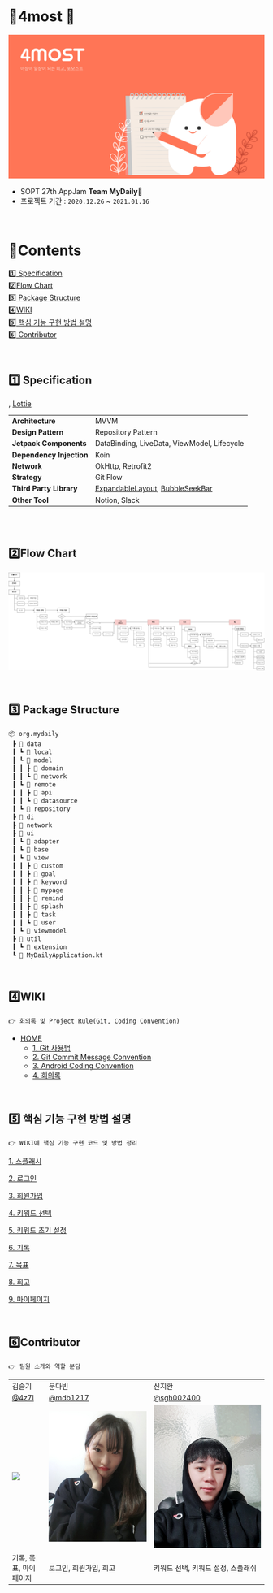 # ​🧡​4most 🧡

![img](/wiki/app_description.png)


- SOPT 27th AppJam **Team MyDaily**​:seedling:
- 프로젝트 기간 : `2020.12.26` ~ `2021.01.16`


<br>

# :green_book:​Contents

[:one:​ Specification](#one-specification)<br>
[:two:​ Flow Chart](#two-flow-chart)<br>
[:three:​ Package Structure](#three-package-structure)<br>
[:four:​ WIKI](#four-wiki)<br>
[:five:​ 핵심 기능 구현 방법 설명](#five-핵심-기능-구현-방법-설명)<br>
[:six:​ Contributor](#six-contributor)<br>




<br>

## ​:one:​ Specification

<table class="tg">
<tbody>
  <tr>
    <td><b>Architecture</b></td>
    <td>MVVM</td>
  </tr>
<tr>
    <td><b>Design Pattern</b></td>
<td>Repository Pattern</td>
</tr>
<tr>
    <td><b>Jetpack Components</b></td>
<td>DataBinding, LiveData, ViewModel, Lifecycle</td>
</tr>
<tr>
    <td><b>Dependency Injection</b></td>
<td>Koin</td>
</tr>
<tr>
    <td><b>Network</b></td>
<td>OkHttp, Retrofit2</td>
</tr>
<tr>
    <td><b>Strategy</b></td>
<td>Git Flow</td>
</tr>

<tr>
    <td><b>Third Party Library</b></td>
<td><a href="https://github.com/skydoves/ExpandableLayout">ExpandableLayout</a>,
 <a href="https://github.com/woxingxiao/BubbleSeekBar">BubbleSeekBar</a></td>,
  <a href="https://github.com/airbnb/lottie-android">Lottie</a></td>

</tr>
<tr>
    <td><b>Other Tool</b></td>
<td>Notion, Slack</td>
</tr>
</tbody>
</table>

<br>

<br>

## :two:​ Flow Chart

![img](/wiki/image/210104_flowchart.png)



<br>

## :three:​ Package Structure

```
📦 org.mydaily
 ┣ 📂 data
 ┃ ┗ 📂 local
 ┃ ┗ 📂 model
 ┃ ┃ ┣ 📂 domain
 ┃ ┃ ┗ 📂 network
 ┃ ┗ 📂 remote
 ┃ ┃ ┣ 📂 api
 ┃ ┃ ┗ 📂 datasource
 ┃ ┗ 📂 repository
 ┣ 📂 di
 ┣ 📂 network
 ┣ 📂 ui
 ┃ ┗ 📂 adapter
 ┃ ┗ 📂 base
 ┃ ┗ 📂 view
 ┃ ┃ ┣ 📂 custom
 ┃ ┃ ┣ 📂 goal
 ┃ ┃ ┣ 📂 keyword
 ┃ ┃ ┣ 📂 mypage
 ┃ ┃ ┣ 📂 remind
 ┃ ┃ ┣ 📂 splash
 ┃ ┃ ┣ 📂 task
 ┃ ┃ ┗ 📂 user
 ┃ ┗ 📂 viewmodel
 ┣ 📂 util
 ┃ ┗ 📂 extension
 ┗ 📜 MyDailyApplication.kt
```



<br>

## :four:​ WIKI

```
👉 회의록 및 Project Rule(Git, Coding Convention)
```
- [HOME](https://github.com/TeamMyDaily/4most-Android/wiki)
  - [1. Git 사용법](https://github.com/TeamMyDaily/4most-Android/wiki/1.-Git-%EC%82%AC%EC%9A%A9%EB%B2%95)
  - [2. Git Commit Message Convention](https://github.com/TeamMyDaily/4most-Android/wiki/2.-Git-Commit-Message-Convention)
  - [3. Android Coding Convention](https://github.com/TeamMyDaily/4most-Android/wiki/3.-Android-Coding-Convention)
  - [4. 회의록](https://github.com/TeamMyDaily/4most-Android/wiki/4.-%ED%9A%8C%EC%9D%98%EB%A1%9D)




<br>

## :five:​ 핵심 기능 구현 방법 설명

```
👉 WIKI에 핵심 기능 구현 코드 및 방법 정리
```

[1. 스플래시](https://github.com/TeamMyDaily/4most-Android/wiki/5.1.-%EC%8A%A4%ED%94%8C%EB%9E%98%EC%8B%9C)

[2. 로그인](https://github.com/TeamMyDaily/4most-Android/wiki/5.2.-%EB%A1%9C%EA%B7%B8%EC%9D%B8)

[3. 회원가입](https://github.com/TeamMyDaily/4most-Android/wiki/5.3.-%ED%9A%8C%EC%9B%90%EA%B0%80%EC%9E%85)

[4. 키워드 선택](https://github.com/TeamMyDaily/4most-Android/wiki/5.4.-%ED%82%A4%EC%9B%8C%EB%93%9C-%EC%84%A0%ED%83%9D)

[5. 키워드 초기 설정](https://github.com/TeamMyDaily/4most-Android/wiki/5.5.-%ED%82%A4%EC%9B%8C%EB%93%9C-%EC%B4%88%EA%B8%B0-%EC%84%A4%EC%A0%95)

[6. 기록](https://github.com/TeamMyDaily/4most-Android/wiki/5.6.-%EA%B8%B0%EB%A1%9D)

[7. 목표](https://github.com/TeamMyDaily/4most-Android/wiki/5.7.-%EB%AA%A9%ED%91%9C)

[8. 회고](https://github.com/TeamMyDaily/4most-Android/wiki/5.8.-%ED%9A%8C%EA%B3%A0)

[9. 마이페이지](https://github.com/TeamMyDaily/4most-Android/wiki/5.9.-%EB%A7%88%EC%9D%B4%ED%8E%98%EC%9D%B4%EC%A7%80)




<br>

## :six:​ Contributor

```
👉 팀원 소개와 역할 분담
```

<table class="tg">
<tbody>
    <tr>
        <td>김슬기</td>
        <td>문다빈</td>
        <td>신지환</td>
    </tr>
    <tr>
        <td><a href="https://github.com/4z7l">@4z7l</a></td>
        <td><a href="https://github.com/mdb1217">@mdb1217</a></td>
        <td><a href="https://github.com/sgh002400">@sgh002400</a></td>
    </tr>
    <tr>
        <td><img src="/wiki/contributor/4z7l.png" /></td>
        <td><img src="/wiki/contributor/mdb1217.jpeg" /></td>
        <td><img src="/wiki/contributor/sgh002400.png" /></td>
    </tr>
    <tr>
        <td>기록, 목표, 마이페이지</td>
        <td>로그인, 회원가입, 회고</td>
        <td>키워드 선택, 키워드 설정, 스플래쉬</td>
    </tr>
</tbody>
</table>

